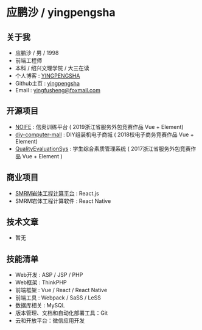 # 应鹏沙 / yingpengsha

## 关于我
- 应鹏沙 / 男 / 1998
- 前端工程师
- 本科 / 绍兴文理学院 / 大三在读
- 个人博客 : [YINGPENGSHA](https://yingpengsha.github.io/)
- Github主页 : [yingpengsha](https://github.com/yingpengsha)
- Email : [yingfusheng@foxmail.com](mailto:yingfusheng@foxmail.com)

## 开源项目
- [NOIFE](https://github.com/yingpengsha/NOIOJ-FE) : 信奥训练平台 ( 2019浙江省服务外包竞赛作品 Vue + Element)
- [diy-computer-mall](https://github.com/yingpengsha/diy-computer-mall) : DIY组装机电子商城 ( 2018校电子商务竞赛作品 Vue + Element)
- [QualityEvaluationSys](https://github.com/yingpengsha/QualityEvaluationSys) : 学生综合素质管理系统 ( 2017浙江省服务外包竞赛作品 Vue + Element )

## 商业项目
- [SMRM岩体工程计算平台](http://47.105.221.64/) : React.js
- SMRM岩体工程计算软件 : React Native
  
## 技术文章
- 暂无

## 技能清单
- Web开发 : ASP / JSP / PHP
- Web框架 : ThinkPHP
- 前端框架 : Vue / React / React Native
- 前端工具 : Webpack / SaSS / LeSS
- 数据库相关 : MySQL
- 版本管理、文档和自动化部署工具：Git
- 云和开放平台：微信应用开发
